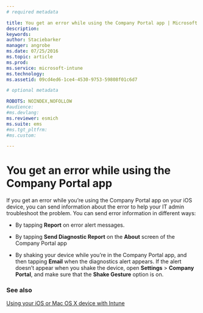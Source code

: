 ```yaml
---
# required metadata

title: You get an error while using the Company Portal app | Microsoft Intune
description:
keywords:
author: Staciebarker
manager: angrobe
ms.date: 07/25/2016
ms.topic: article
ms.prod:
ms.service: microsoft-intune
ms.technology:
ms.assetid: 09cd4ed6-1ce4-4530-9753-59808f01c6d7

# optional metadata

ROBOTS: NOINDEX,NOFOLLOW
#audience:
#ms.devlang:
ms.reviewer: esmich
ms.suite: ems
#ms.tgt_pltfrm:
#ms.custom:

---
```



# You get an error while using the Company Portal app

If you get an error while you’re using the Company Portal app on your iOS device, you can send information about the error to help your IT admin troubleshoot the problem. You can send error information in different ways:

-   By tapping **Report** on error alert messages.

-   By tapping **Send Diagnostic Report** on the **About** screen of the Company Portal app

-   By shaking your device while you’re in the Company Portal app, and then tapping **Email** when the diagnostics alert appears. If the alert doesn’t appear when you shake the device, open **Settings** &gt; **Company Portal**, and make sure that the **Shake Gesture** option is on.


### See also
[Using your iOS or Mac OS X device with Intune](using-your-ios-or-mac-os-x-device-with-intune.md)
